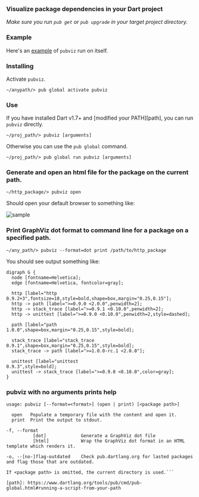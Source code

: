 ### Visualize package dependencies in your Dart project

*Make sure you run `pub get` or `pub upgrade` in your target project directory.*

### Example

Here's an [example](http://kevmoo.github.io/pubviz/) of `pubviz` run on itself.

### Installing

Activate `pubviz`.
```
~/anypath/> pub global activate pubviz
```

### Use

If you have installed Dart v1.7+ and [modified your PATH][path], you can
run `pubviz` directly.

```
~/proj_path/> pubviz [arguments]
```

Otherwise you can use the `pub global` command.

```
~/proj_path/> pub global run pubviz [arguments]
```

### Generate and open an html file for the package on the current path.

```
~/http_package/> pubviz open
```

Should open your default browser to something like:

![sample](https://raw.github.com/kevmoo/pubviz/master/doc/sample.png)


### Print GraphViz dot format to command line for a package on a specified path.

```
~/any_path/> pubviz --format=dot print /path/to/http_package
```

You should see output something like:

```
digraph G {
  node [fontname=Helvetica];
  edge [fontname=Helvetica, fontcolor=gray];

  http [label="http
0.9.2+3",fontsize=18,style=bold,shape=box,margin="0.25,0.15"];
  http -> path [label=">=0.9.0 <2.0.0",penwidth=2];
  http -> stack_trace [label=">=0.9.1 <0.10.0",penwidth=2];
  http -> unittest [label=">=0.9.0 <0.10.0",penwidth=2,style=dashed];

  path [label="path
1.0.0",shape=box,margin="0.25,0.15",style=bold];

  stack_trace [label="stack_trace
0.9.1",shape=box,margin="0.25,0.15",style=bold];
  stack_trace -> path [label=">=1.0.0-rc.1 <2.0.0"];

  unittest [label="unittest
0.9.3",style=bold];
  unittest -> stack_trace [label=">=0.9.0 <0.10.0",color=gray];
}
```

### pubviz with no arguments prints help

```
usage: pubviz [--format=<format>] (open | print) [<package path>]

  open   Populate a temporary file with the content and open it.
  print  Print the output to stdout.

-f, --format
          [dot]             Generate a GraphViz dot file
          [html]            Wrap the GraphViz dot format in an HTML template which renders it.

-o, --[no-]flag-outdated    Check pub.dartlang.org for lasted packages and flag those that are outdated.

If <package path> is omitted, the current directory is used.```

[path]: https://www.dartlang.org/tools/pub/cmd/pub-global.html#running-a-script-from-your-path
